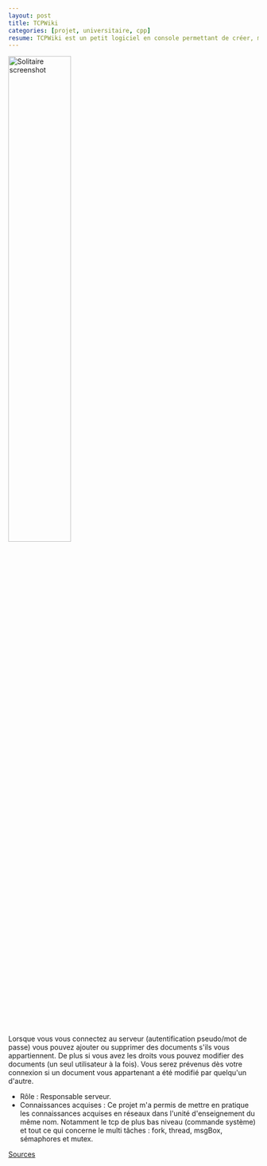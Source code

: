 ```yaml
---
layout: post
title: TCPWiki
categories: [projet, universitaire, cpp]
resume: TCPWiki est un petit logiciel en console permettant de créer, modifier et supprimer des documents partagés sur un réseaux local.
---
```

<div class="container-img">
  <img src="http://man.lydiman.net/cv/C++/TcpWiki/TcpWiki.png" alt="Solitaire screenshot" width="50%" />
</div>

Lorsque vous vous connectez au serveur (autentification pseudo/mot de passe) vous pouvez ajouter 
ou supprimer des documents s'ils vous appartiennent. De plus si vous avez les droits vous pouvez 
modifier des documents (un seul utilisateur à la fois). Vous serez prévenus dès votre connexion si 
un document vous appartenant a été modifié par quelqu'un d'autre.

* Rôle : Responsable serveur.
* Connaissances acquises : Ce projet m'a permis de mettre en pratique les connaissances acquises en réseaux dans l'unité d'enseignement du même nom. Notamment le tcp de plus bas niveau (commande système) et tout ce qui concerne le multi tâches : fork, thread, msgBox, sémaphores et mutex.

<div class="container-link">
  <a href="http://man.lydiman.net/cv/C++/TcpWiki/TcpWiki.zip" target="_blank">Sources</a>
</div>